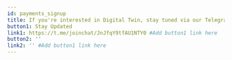 ```yaml
---
id: payments_signup
title: If you're interested in Digital Twin, stay tuned via our Telegram Channel. More info coming soon, including how to get your own!
button1: Stay Updated
link1: https://t.me/joinchat/JnJfqY9tfAU1NTY0 #Add button1 link here
button2: ''
link2: '' #Add button1 link here
---
```

